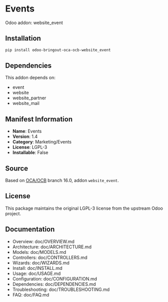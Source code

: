 # Events

Odoo addon: website_event

## Installation

```bash
pip install odoo-bringout-oca-ocb-website_event
```

## Dependencies

This addon depends on:
- event
- website
- website_partner
- website_mail

## Manifest Information

- **Name**: Events
- **Version**: 1.4
- **Category**: Marketing/Events
- **License**: LGPL-3
- **Installable**: False

## Source

Based on [OCA/OCB](https://github.com/OCA/OCB) branch 16.0, addon `website_event`.

## License

This package maintains the original LGPL-3 license from the upstream Odoo project.

## Documentation

- Overview: doc/OVERVIEW.md
- Architecture: doc/ARCHITECTURE.md
- Models: doc/MODELS.md
- Controllers: doc/CONTROLLERS.md
- Wizards: doc/WIZARDS.md
- Install: doc/INSTALL.md
- Usage: doc/USAGE.md
- Configuration: doc/CONFIGURATION.md
- Dependencies: doc/DEPENDENCIES.md
- Troubleshooting: doc/TROUBLESHOOTING.md
- FAQ: doc/FAQ.md
